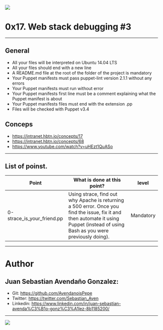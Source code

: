 ![](https://s3.amazonaws.com/intranet-projects-files/holbertonschool-sysadmin_devops/276/FlhGPEK.png)

# 0x17. Web stack debugging #3

------------

## General

- All your files will be interpreted on Ubuntu 14.04 LTS
- All your files should end with a new line
- A README.md file at the root of the folder of the project is mandatory
- Your Puppet manifests must pass puppet-lint version 2.1.1 without any errors
- Your Puppet manifests must run without error
- Your Puppet manifests first line must be a comment explaining what the Puppet manifest is about
- Your Puppet manifests files must end with the extension .pp
- Files will be checked with Puppet v3.4

## Conceps

- https://intranet.hbtn.io/concepts/17
- https://intranet.hbtn.io/concepts/68
- https://www.youtube.com/watch?v=uHEzt1QuASo

------------

## List of poinst.

|  Point | What is done at this point? | level |
| ------------ | ------------ | ------------ | 
| 0-strace_is_your_friend.pp | Using strace, find out why Apache is returning a 500 error. Once you find the issue, fix it and then automate it using Puppet (instead of using Bash as you were previously doing).| Mandatory | 

------------

# Author

## Juan Sebastian Avendaño Gonzalez:
- Git: https://github.com/AvendanoisPepe
- Twitter: https://twitter.com/Sebastian_Aven
- Linkedin: https://www.linkedin.com/in/juan-sebastian-avenda%C3%B1o-gonz%C3%A1lez-8b1185200/

------------


![](https://i.imgur.com/HPJ8Qn8.jpg)